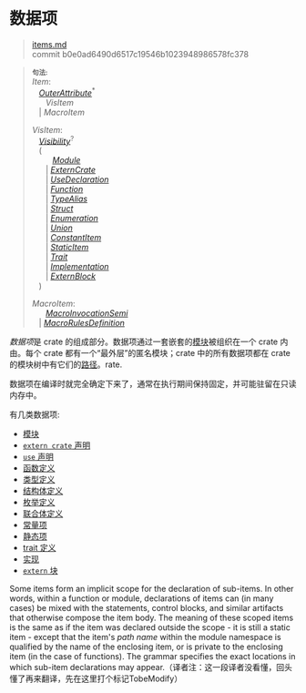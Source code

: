 # 数据项

>[items.md](https://github.com/rust-lang/reference/blob/master/src/items.md)\
>commit b0e0ad6490d6517c19546b1023948986578fc378

> **<sup>句法:<sup>**\
> _Item_:\
> &nbsp;&nbsp; [_OuterAttribute_]<sup>\*</sup>\
> &nbsp;&nbsp; &nbsp;&nbsp; _VisItem_\
> &nbsp;&nbsp; | _MacroItem_
>
> _VisItem_:\
> &nbsp;&nbsp; [_Visibility_]<sup>?</sup>\
> &nbsp;&nbsp; (\
> &nbsp;&nbsp; &nbsp;&nbsp; &nbsp;&nbsp;  [_Module_]\
> &nbsp;&nbsp; &nbsp;&nbsp; | [_ExternCrate_]\
> &nbsp;&nbsp; &nbsp;&nbsp; | [_UseDeclaration_]\
> &nbsp;&nbsp; &nbsp;&nbsp; | [_Function_]\
> &nbsp;&nbsp; &nbsp;&nbsp; | [_TypeAlias_]\
> &nbsp;&nbsp; &nbsp;&nbsp; | [_Struct_]\
> &nbsp;&nbsp; &nbsp;&nbsp; | [_Enumeration_]\
> &nbsp;&nbsp; &nbsp;&nbsp; | [_Union_]\
> &nbsp;&nbsp; &nbsp;&nbsp; | [_ConstantItem_]\
> &nbsp;&nbsp; &nbsp;&nbsp; | [_StaticItem_]\
> &nbsp;&nbsp; &nbsp;&nbsp; | [_Trait_]\
> &nbsp;&nbsp; &nbsp;&nbsp; | [_Implementation_]\
> &nbsp;&nbsp; &nbsp;&nbsp; | [_ExternBlock_]\
> &nbsp;&nbsp; )
>
> _MacroItem_:\
> &nbsp;&nbsp; &nbsp;&nbsp; [_MacroInvocationSemi_]\
> &nbsp;&nbsp; | [_MacroRulesDefinition_]

*数据项*是 crate 的组成部分。数据项通过一套嵌套的[模块]被组织在一个 crate 内由。每个 crate 都有一个“最外层”的匿名模块；crate 中的所有数据项都在 crate 的模块树中有它们的[路径]。rate.

数据项在编译时就完全确定下来了，通常在执行期间保持固定，并可能驻留在只读内存中。

有几类数据项:

* [模块]
* [`extern crate` 声明]
* [`use` 声明]
* [函数定义]
* [类型定义]
* [结构体定义]
* [枚举定义]
* [联合体定义]
* [常量项]
* [静态项]
* [trait 定义]
* [实现]
* [`extern` 块]

Some items form an implicit scope for the declaration of sub-items. In other words, within a function or module, declarations of items can (in many cases) be mixed with the statements, control blocks, and similar artifacts that otherwise compose the item body. The meaning of these scoped items is the same as if the item was declared outside the scope - it is still a static item - except that the item's *path name* within the module namespace is qualified by the name of the enclosing item, or is private to the enclosing item (in the case of functions). The grammar specifies the exact locations in which sub-item declarations may appear.（译者注：这一段译者没看懂，回头懂了再来翻译，先在这里打个标记TobeModify）

[_ConstantItem_]: items/constant-items.md
[_Enumeration_]: items/enumerations.md
[_ExternBlock_]: items/external-blocks.md
[_ExternCrate_]: items/extern-crates.md
[_Function_]: items/functions.md
[_Implementation_]: items/implementations.md
[_MacroInvocationSemi_]: macros.md#macro-invocation
[_MacroRulesDefinition_]: macros-by-example.md
[_Module_]: items/modules.md
[_OuterAttribute_]: attributes.md
[_StaticItem_]: items/static-items.md
[_Struct_]: items/structs.md
[_Trait_]: items/traits.md
[_TypeAlias_]: items/type-aliases.md
[_Union_]: items/unions.md
[_UseDeclaration_]: items/use-declarations.md
[_Visibility_]: visibility-and-privacy.md
[`extern crate` 声明]: items/extern-crates.md
[`extern` 块]: items/external-blocks.md
[`use` 声明]: items/use-declarations.md
[常量项]: items/constant-items.md
[枚举定义]: items/enumerations.md
[函数定义]: items/functions.md
[实现]: items/implementations.md
[模块]: items/modules.md
[路径]: paths.md
[静态项]: items/static-items.md
[结构体定义]: items/structs.md
[trait 定义]: items/traits.md
[类型定义]: items/type-aliases.md
[联合体定义]: items/unions.md
